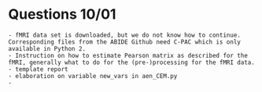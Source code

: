# Questions 10/01

    - fMRI data set is downloaded, but we do not know how to continue. Corresponding files from the ABIDE Github need C-PAC which is only available in Python 2.
    - Instruction on how to estimate Pearson matrix as described for the fMRI, generally what to do for the (pre-)processing for the fMRI data.
    - template report
    - elaboration on variable new_vars in aen_CEM.py
    - 

